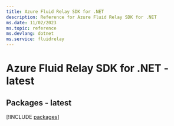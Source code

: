 ```yaml
---
title: Azure Fluid Relay SDK for .NET
description: Reference for Azure Fluid Relay SDK for .NET
ms.date: 11/02/2023
ms.topic: reference
ms.devlang: dotnet
ms.service: fluidrelay
---
```

# Azure Fluid Relay SDK for .NET - latest
## Packages - latest
[!INCLUDE [packages](fluid-relay-index.md)]